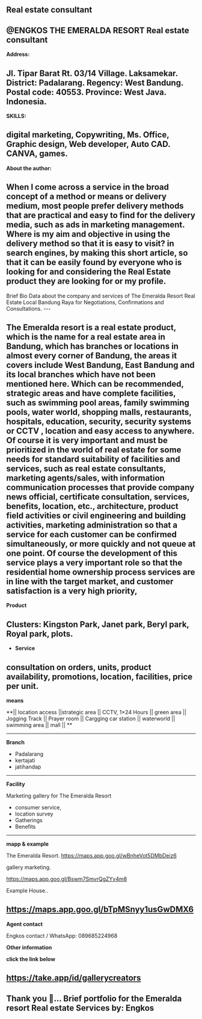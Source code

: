   Real estate consultant
---
 **@ENGKOS THE EMERALDA RESORT**
 Real estate consultant 
--- 

**Address:**

 Jl. Tipar Barat Rt. 03/14 Village. Laksamekar. District: Padalarang. Regency: West Bandung. Postal code: 40553. Province: West Java. Indonesia.
 --- 

**SKILLS:** 

digital marketing, Copywriting, Ms. Office, Graphic design, Web developer, Auto CAD. CANVA, games. 
--- 

**About the author:** 

When I come across a service in the broad concept of a method or means or delivery medium, most people prefer delivery methods that are practical and easy to find for the delivery media, such as ads in marketing management. Where is my aim and objective in using the delivery method so that it is easy to visit? in search engines, by making this short article, so that it can be easily found by everyone who is looking for and considering the Real Estate product they are looking for or my profile. 
--- 

Brief Bio Data about the company and services of The Emeralda Resort Real Estate Local Bandung Raya for Negotiations, Confirmations and Consultations. ---

 The Emeralda resort is a real estate product, which is the name for a real estate area in Bandung, which has branches or locations in almost every corner of Bandung, the areas it covers include West Bandung, East Bandung and its local branches which have not been mentioned here. Which can be recommended, strategic areas and have complete facilities, such as swimming pool areas, family swimming pools, water world, shopping malls, restaurants, hospitals, education, security, security systems or CCTV , location and easy access to anywhere. Of course it is very important and must be prioritized in the world of real estate for some needs for standard suitability of facilities and services, such as real estate consultants, marketing agents/sales, with information communication processes that provide company news official, certificate consultation, services, benefits, location, etc., architecture, product field activities or civil engineering and building activities, marketing administration so that a service for each customer can be confirmed simultaneously, or more quickly and not queue at one point. Of course the development of this service plays a very important role so that the residential home ownership process services are in line with the target market, and customer satisfaction is a very high priority,
 ---
  

**Product**

 Clusters: Kingston Park, Janet park, Beryl park, Royal park, plots.
---
 
- **Service** 

consultation on orders, units, product availability, promotions, location, facilities, price per unit. 
--- 

**means** 

**|| location access ||strategic area || CCTV, 1×24 Hours || green area || Jogging Track || Prayer room || Cargging car station || waterworld || swimming area || mall ||
** 






---
 **Branch**

 - Padalarang 
- kertajati
 - jatihandap 
--- 

**Facility** 

Marketing gallery for The Emeralda Resort

 - consumer service, 
- location survey
 - Gatherings
 - Benefits 
--- 

**mapp & example** 


The Emeralda Resort.
 https://maps.app.goo.gl/wBnheVot5DMbDeiz6

 gallery marketing. 

https://maps.app.goo.gl/Bswm7SmvrQgZYv4m8 

Example House.. 

https://maps.app.goo.gl/bTpMSnyy1usGwDMX6 
---

 **Agent contact** 

Engkos
 contact / WhatsApp: 089685224968

 **Other information**

 **click the link below** 

https://take.app/id/gallerycreators 
--- 

Thank you 🙏...
 **Brief portfolio for the Emeralda resort Real estate Services**
by: Engkos
 ---






